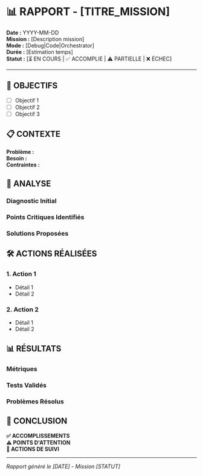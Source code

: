# 📊 RAPPORT - [TITRE_MISSION]

**Date :** YYYY-MM-DD  
**Mission :** [Description mission]  
**Mode :** [Debug|Code|Orchestrator]  
**Durée :** [Estimation temps]  
**Statut :** [⏳ EN COURS | ✅ ACCOMPLIE | ⚠️ PARTIELLE | ❌ ÉCHEC]

---

## 🎯 OBJECTIFS

- [ ] Objectif 1
- [ ] Objectif 2
- [ ] Objectif 3

## 📋 CONTEXTE

**Problème :**  
**Besoin :**  
**Contraintes :**  

## 🔬 ANALYSE

### Diagnostic Initial

### Points Critiques Identifiés

### Solutions Proposées

## 🛠️ ACTIONS RÉALISÉES

### 1. Action 1
- Détail 1
- Détail 2

### 2. Action 2
- Détail 1
- Détail 2

## 📊 RÉSULTATS

### Métriques

### Tests Validés

### Problèmes Résolus

## 🎯 CONCLUSION

**✅ ACCOMPLISSEMENTS**  
**⚠️ POINTS D'ATTENTION**  
**🔄 ACTIONS DE SUIVI**  

---
*Rapport généré le [DATE] - Mission [STATUT]*